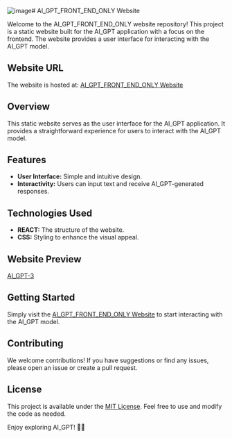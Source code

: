 ![image](https://github.com/AlioM46/AI_GPT3_WEBSITE/assets/139516637/81210799-16de-45d9-a943-315f0c138cf5)# AI_GPT_FRONT_END_ONLY Website

Welcome to the AI_GPT_FRONT_END_ONLY website repository! This project is a static website built for the AI_GPT application with a focus on the frontend. The website provides a user interface for interacting with the AI_GPT model.

## Website URL

The website is hosted at: [AI_GPT_FRONT_END_ONLY Website](https://ubiquitous-torte-7f8e0a.netlify.app/)

## Overview

This static website serves as the user interface for the AI_GPT application. It provides a straightforward experience for users to interact with the AI_GPT model.

## Features

- **User Interface:** Simple and intuitive design.
- **Interactivity:** Users can input text and receive AI_GPT-generated responses.

## Technologies Used

- **REACT:** The structure of the website.
- **CSS:** Styling to enhance the visual appeal.

## Website Preview

[AI_GPT-3](https://ibb.co/CHVzWXN)

## Getting Started

Simply visit the [AI_GPT_FRONT_END_ONLY Website](https://ubiquitous-torte-7f8e0a.netlify.app/) to start interacting with the AI_GPT model.

## Contributing

We welcome contributions! If you have suggestions or find any issues, please open an issue or create a pull request.

## License

This project is available under the [MIT License](LICENSE). Feel free to use and modify the code as needed.

Enjoy exploring AI_GPT! 🚀✨
